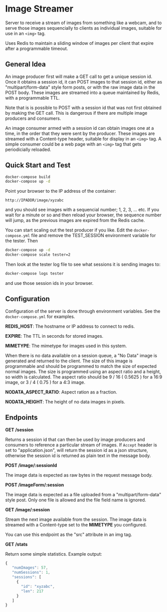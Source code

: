 # Image Streamer

Server to receive a stream of images from something like a webcam, and to serve those images
sequencially to clients as individual images, suitable for use in an `<img>` tag.

Uses Redis to maintain a sliding window of images per client that expire after a programmable
timeout.

## General Idea

An image producer first will make a GET call to get a unique session id.  Once it obtains a session id, it can
POST images to that session id, either as "multipart/form-data" style form posts, or with the raw image data in
the POST body.  These images are streamed into a queue maintained by Redis, with a programmable TTL.

Note that is is possible to POST with a session id that was not first obtained by making the GET call.  This
is dangerous if there are multiple image producers and consumers.

An image consumer armed with a session id can obtain images one at a time, in the order that they were sent by
the producer.  These images are streamed with a Content-type header, suitable for display in an `<img>` tag.
A simple consumer could be a web page with an `<img>` tag that gets periodicially reloaded.

## Quick Start and Test

```bash
docker-compose build
docker-compose up -d
```

Point your browser to the IP address of the container:

    http://IPADDR/image/xyzabc

and you should see images with a sequencial number; 1, 2, 3, ... etc.  If you wait for a minute or so and then reload
your browser, the sequence number will jump, as the previous images are expired from the Redis cache.

You can start scaling out the test producer if you like.  Edit the `docker-compose.yml` file and remove the TEST_SESSION
environment variable for the tester.  Then

```bash
docker-compose up -d
docker-compose scale tester=2
```

Then look at the tester log file to see what sessions it is sending images to:

```bash
docker-compose logs tester
```

and use those session ids in your browser.

## Configuration

Configuration of the server is done through environment variables.  See the `docker-compose.yml` for examples.

**REDIS_HOST**: The hostname or IP address to connect to redis.

**EXPIRE**: The TTL in seconds for stored images.

**MIMETYPE**: The mimetype for images used in this system.

When there is no data available on a session queue, a "No Data" image is generated and returned to the client.
The size of this image is programmable and should be programmed to match the size of expected normal images.
The size is programmed using an aspect ratio and a height, so width is calculated.  The aspect ratio should be
9 / 16 ( 0.5625 ) for a 16:9 image, or 3 / 4 ( 0.75 ) for a 4:3 image.

**NODATA_ASPECT_RATIO**: Aspect ration as a fraction.

**NODATA_HEIGHT**: The height of no data images in pixels.

## Endpoints

**GET /session**

Returns a session id that can then be used by image producers and consumers to reference a particular stream of
images.  If `Accept` header is set to "application.json", will return the session id as a json structure, otherwise
the session id is returned as plain text in the message body.

**POST /image/:sessionId**

The image data is expected as raw bytes in the request message body.

**POST /imageForm/:session**

The image data is expected as a file uploaded from a "multipart/form-data" style post.  Only one file is allowed
and the file field name is ignored.

**GET /image/:session**

Stream the next image available from the session.  The image data is streamed with a Content-type set to the **MIMETYPE**
you configured.

You can use this endpoint as the "src" attribute in an img tag.

**GET /stats**

Return some simple statistics.  Example output:

```javascript
{
   "numImages": 57,
   "numSessions": 1,
   "sessions": [
     {
       "id": "xyzabc",
       "len": 217
     }
   ]
}
```

